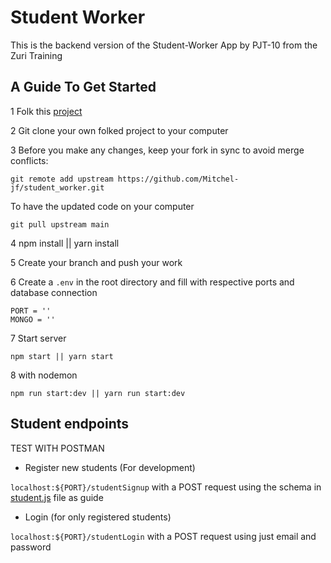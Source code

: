 # Student Worker
This is the backend version of the Student-Worker App by PJT-10 from the Zuri Training

## A Guide To Get Started
1 Folk this [project](https://github.com/Mitchel-jf/student_worker/)

2 Git clone your own folked project to your computer

3 Before you make any changes, keep your fork in sync to avoid merge conflicts:
```
git remote add upstream https://github.com/Mitchel-jf/student_worker.git
```
To have the updated code on your computer 
```
git pull upstream main
```
4 npm install || yarn install 

5 Create your branch and push your work

6 Create a `.env` in the root directory and fill with respective ports and database connection
```
PORT = ''
MONGO = ''
```
7 Start server 
```
npm start || yarn start
```
8 with nodemon
```
npm run start:dev || yarn run start:dev
```

## Student endpoints

TEST WITH POSTMAN

- Register new students (For development)

`localhost:${PORT}/studentSignup` with a POST request using the schema in [student.js](https://github.com/Mitchel-jf/student_worker/blob/main/src/models/student.js) file as guide


- Login (for only registered students)

`localhost:${PORT}/studentLogin` with a POST request using just email and password


